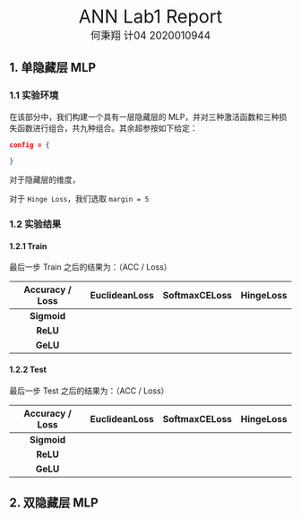 <center><font size=6>ANN Lab1 Report</font></center>

<center><font size=4>何秉翔 计04 2020010944</font></center>

## 1. 单隐藏层 MLP

### 1.1 实验环境

在该部分中，我们构建一个具有一层隐藏层的 MLP，并对三种激活函数和三种损失函数进行组合，共九种组合。其余超参按如下给定：

```json
config = {
    
}
```

对于隐藏层的维度，

对于 `Hinge Loss`，我们选取 `margin = 5`

### 1.2 实验结果

#### 1.2.1 Train

最后一步 Train 之后的结果为：（ACC / Loss）

| Accuracy / Loss | EuclideanLoss | SoftmaxCELoss | HingeLoss |
| :-------------: | :-----------: | :-----------: | :-------: |
|   **Sigmoid**   |               |               |           |
|    **ReLU**     |               |               |           |
|    **GeLU**     |               |               |           |



#### 1.2.2 Test

最后一步 Test 之后的结果为：（ACC / Loss）

| Accuracy / Loss | EuclideanLoss | SoftmaxCELoss | HingeLoss |
| :-------------: | :-----------: | :-----------: | :-------: |
|   **Sigmoid**   |               |               |           |
|    **ReLU**     |               |               |           |
|    **GeLU**     |               |               |           |

## 2. 双隐藏层 MLP

